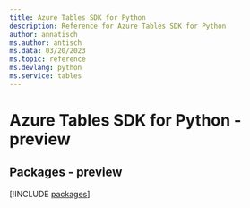 ```yaml
---
title: Azure Tables SDK for Python
description: Reference for Azure Tables SDK for Python
author: annatisch
ms.author: antisch
ms.data: 03/20/2023
ms.topic: reference
ms.devlang: python
ms.service: tables
---
```

# Azure Tables SDK for Python - preview
## Packages - preview
[!INCLUDE [packages](tables-index.md)]